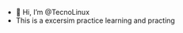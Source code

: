 - 👋 Hi, I’m @TecnoLinux
- This is a excersim practice learning and practing

<!---
TecnoLinux/TecnoLinux is a ✨ special ✨ repository because its `README.md` (this file) appears on your GitHub profile.
You can click the Preview link to take a look at your changes.
--->
